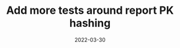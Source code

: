 ---
title: "Add more tests around report PK hashing"
content-type: ""
date: 2022-03-30
entry-type: 
entry-category: integration
connection-id: 
connection-version: 
pull-request: "https://github.com/singer-io/tap-google-ads/pull/42"
---